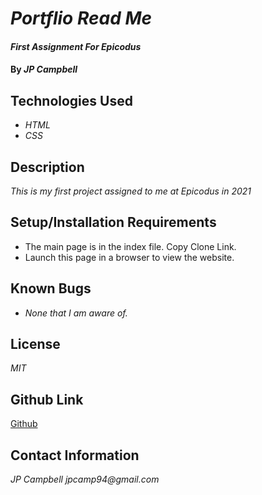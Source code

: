 # _Portflio Read Me_

#### _First Assignment For Epicodus_

#### By _**JP Campbell**_

## Technologies Used

* _HTML_
* _CSS_

## Description

_This is my first project assigned to me at Epicodus in 2021_

## Setup/Installation Requirements

* The main page is in the index file. Copy Clone Link. 
* Launch this page in a browser to view the website.

## Known Bugs

* _None that I am aware of._

## License

_MIT_

## Github Link

[Github](https://github.com/Campbellltime/Portfolio)

## Contact Information

_JP Campbell jpcamp94@gmail.com_